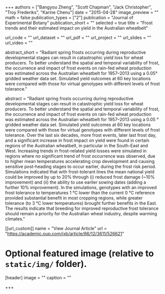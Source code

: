 +++
authors = ["Bangyou Zheng", "Scott Chapman", "Jack Christopher", "Troy Frederiks", "Karine Chenu"]
date = "2015-04-28"
image_preview = ""
math = false
publication_types = ["2"]
publication = "Journal of Experimental Botany"
publication_short = ""
selected = true
title = "Frost trends and their estimated impact on yield in the Australian wheatbelt"

url_code = ""
url_dataset = ""
url_pdf = ""
url_project = ""
url_slides = ""
url_video = ""

abstract_short = "Radiant spring frosts occurring during reproductive developmental stages can result in catastrophic yield loss for wheat producers. To better understand the spatial and temporal variability of frost, the occurrence and impact of frost events on rain-fed wheat production was estimated across the Australian wheatbelt for 1957–2013 using a 0.05° gridded weather data set. Simulated yield outcomes at 60 key locations were compared with those for virtual genotypes with different levels of frost tolerance."

abstract = "Radiant spring frosts occurring during reproductive developmental stages can result in catastrophic yield loss for wheat producers. To better understand the spatial and temporal variability of frost, the occurrence and impact of frost events on rain-fed wheat production was estimated across the Australian wheatbelt for 1957–2013 using a 0.05 ° gridded weather data set. Simulated yield outcomes at 60 key locations were compared with those for virtual genotypes with different levels of frost tolerance. Over the last six decades, more frost events, later last frost day, and a significant increase in frost impact on yield were found in certain regions of the Australian wheatbelt, in particular in the South-East and West. Increasing trends in frost-related yield losses were simulated in regions where no significant trend of frost occurrence was observed, due to higher mean temperatures accelerating crop development and causing sensitive post-heading stages to occur earlier, during the frost risk period. Simulations indicated that with frost-tolerant lines the mean national yield could be improved by up to 20% through (i) reduced frost damage (~10% improvement) and (ii) the ability to use earlier sowing dates (adding a further 10% improvement). In the simulations, genotypes with an improved frost tolerance to temperatures 1 °C lower than the current 0 °C reference provided substantial benefit in most cropping regions, while greater tolerance (to 3 °C lower temperatures) brought further benefits in the East. The results indicate that breeding for improved reproductive frost tolerance should remain a priority for the Australian wheat industry, despite warming climates."



[[url_custom]]
name = "View Journal Article"
url = "https://academic.oup.com/jxb/article/66/12/3611/526621"

# Optional featured image (relative to `static/img/` folder).
[header]
image = ""
caption = ""

+++
